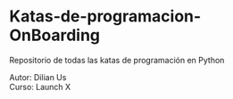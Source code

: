 # Katas-de-programacion-OnBoarding
Repositorio de todas las katas de programación en Python

Autor: Dilian Us        
Curso: Launch X
